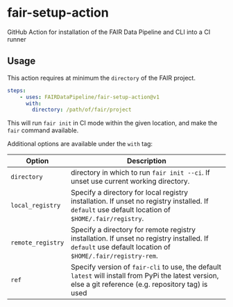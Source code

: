 # fair-setup-action
GitHub Action for installation of the FAIR Data Pipeline and CLI into a CI runner

## Usage

This action requires at minimum the `directory` of the FAIR project.
```yaml
steps:
    - uses: FAIRDataPipeline/fair-setup-action@v1
      with:
        directory: /path/of/fair/project
```
This will run `fair init` in CI mode within the given location, and make the `fair` command available.

Additional options are available under the `with` tag:

|**Option**|**Description**|
|---|---|
|`directory`| directory in which to run `fair init --ci`. If unset use current working directory. |
|`local_registry`| Specify a directory for local registry installation. If unset no registry installed. If `default` use default location of `$HOME/.fair/registry`. |
|`remote_registry`| Specify a directory for remote registry installation. If unset no registry installed. If `default` use default location of `$HOME/.fair/registry-rem`.|
|`ref`| Specify version of `fair-cli` to use, the default `latest` will install from PyPi the latest version, else a git reference (e.g. repository tag) is used |
